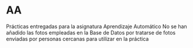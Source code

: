 # AA
Prácticas entregadas para la asignatura Aprendizaje Automático
No se han añadido las fotos empleadas en la Base de Datos por tratarse de fotos enviadas por personas cercanas para utilizar en la práctica
